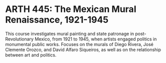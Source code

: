# ARTH 445: The Mexican Mural Renaissance, 1921-1945

This course investigates mural painting and state patronage in post-Revolutionary Mexico, from 1921 to 1945, when artists engaged politics in monumental public works. Focuses on the murals of Diego Rivera, José Clemente Orozco, and David Alfaro Siqueiros, as well as on the relationship between art and politics.